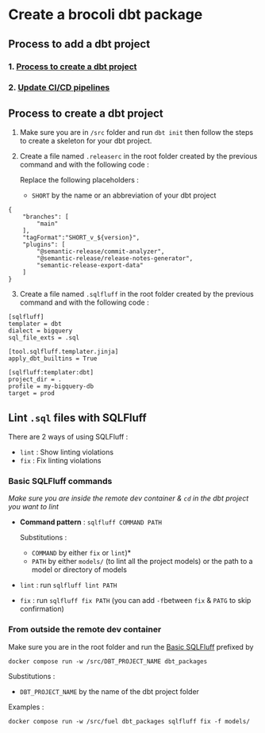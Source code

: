 # Create a brocoli dbt package

## Process to add a dbt project

### 1. [Process to create a dbt project](#process-to-create-a-dbt-project)

### 2. [Update CI/CD pipelines](/.github/workflows/CI_CD_pipelines.md#update-cicd-pipelines)



## Process to create a dbt project
1. Make sure you are in `/src` folder and run `dbt init` then follow the steps to create a skeleton for your dbt project.
2. Create a file named `.releaserc` in the root folder created by the previous command and with the following code :
  
    Replace the following placeholders : 
    *  `SHORT` by the name or an abbreviation of your dbt project
```
{
    "branches": [
        "main"
    ],
    "tagFormat":"SHORT_v_${version}",
    "plugins": [
        "@semantic-release/commit-analyzer",
        "@semantic-release/release-notes-generator",
        "semantic-release-export-data"
    ]
}
```
3. Create a file named `.sqlfluff` in the root folder created by the previous command and with the following code :
```
[sqlfluff]
templater = dbt
dialect = bigquery
sql_file_exts = .sql

[tool.sqlfluff.templater.jinja]
apply_dbt_builtins = True

[sqlfluff:templater:dbt]
project_dir = .
profile = my-bigquery-db
target = prod

```

## Lint `.sql` files with SQLFluff
There are 2 ways of using SQLFluff : 
- `lint` : Show linting violations
- `fix` : Fix linting violations

### Basic SQLFluff commands
*Make sure you are inside the remote dev container & `cd` in the dbt project you want to lint*
- **Command pattern** : `sqlfluff COMMAND PATH`

  Substitutions :
  - `COMMAND` by either `fix` or `lint`)*
  - `PATH` by either `models/` (to lint all the project models) or the path to a model or directory of models
- `lint` : run `sqlfluff lint PATH`
- `fix` : run `sqlfluff fix PATH` (you can add `-f`between `fix` & `PATG` to skip confirmation)

### From outside the remote dev container
Make sure you are in the root folder and run the [Basic SQLFluff](#basic-sqlfluff-commands) prefixed by 
```
docker compose run -w /src/DBT_PROJECT_NAME dbt_packages
```
  Substitutions :
  - `DBT_PROJECT_NAME` by the name of the dbt project folder

  Examples : 
  ```
  docker compose run -w /src/fuel dbt_packages sqlfluff fix -f models/
  ```
